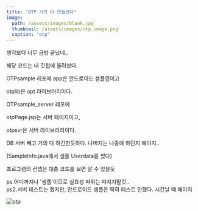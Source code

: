 ```yaml
---
title: "OTP 거의 다 만들었다"
image: 
  path: /assets/images/blank.jpg
  thumbnail: /assets/images/otp_image.png
  caption: "otp"
---
```


생각보다 너무 금방 끝났네.. <br>

해당 코드는 내 깃헙에 올려놨다. <br>

OTPsample 레포에 app은 안드로이드 샘플앱이고 <br>

otplib은 opt 라이브러리이다. <br>

OTPsample_server 레포에 <br>

otpPage.jsp는 서버 페이지이고, <br>

otpsvr은 서버 라이브러리이다. <br>

DB 서버 빼고 거의 다 하긴한듯하다. 나머지는 나중에 하던지 해야지.. <br>

(SampleInfo.java에서 샘플 Userdata를 썼다) <br>

프로그램의 컨셉은 대충 코드를 보면 알 수 있을듯 <br>

ps.어디까지나 '샘플'이므로 실효성 따위는 따지지말것.. <br>
ps2.서버 테스트는 했지만, 안드로이드 샘플은 딱히 테스트 안했다. 시간날 때 해야지 <br>

![otp](https://jylab.github.io/assets/images/otp_image.png)
